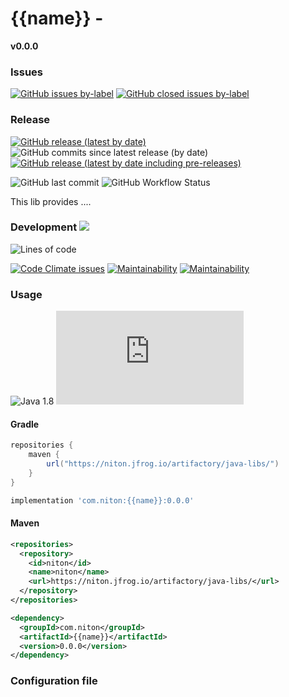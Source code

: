 # {{name}} -

**v0.0.0**

### Issues

[![GitHub issues by-label](https://img.shields.io/github/issues/{{repo}}/bug)](https://github.com/{{repo}}/issues?q=is%3Aopen+is%3Aissue+label%3Abug)
[![GitHub closed issues by-label](https://img.shields.io/github/issues-closed/{{repo}}/bug)](https://github.com/{{repo}}/issues?q=is%3Aclosed+is%3Aissue+label%3Abug)

### Release

[![GitHub release (latest by date)](https://img.shields.io/github/v/release/{{repo}}?label=latest%20stable)](https://github.com/{{repo}}/releases/latest)
![GitHub commits since latest release (by date)](https://img.shields.io/github/commits-since/{{repo}}/latest)
[![GitHub release (latest by date including pre-releases)](https://img.shields.io/github/v/release/{{repo}}?include_prereleases&label=latest)](github.com/{{repo}}/releases)

![GitHub last commit](https://img.shields.io/github/last-commit/{{repo}})
![GitHub Workflow Status](https://img.shields.io/github/workflow/status/{{repo}}/Java%20JUnit%20Test%20with%20Gradle)<br>

This lib provides ....

### Development <a href="https://www.conventionalcommits.org/en/v1.0.0/"><img src="https://img.shields.io/badge/conventional%20commits-✔-brightgreen"/></a>

![Lines of code](https://img.shields.io/tokei/lines/github/{{repo}})<br>

[![Code Climate issues](https://img.shields.io/codeclimate/issues/{{repo}}?label=Code%20Quality%20issues)](https://codeclimate.com/github/{{repo}})
[![Maintainability](https://img.shields.io/codeclimate/maintainability/{{repo}}.svg)](https://codeclimate.com/github/{{repo}})
[![Maintainability](https://img.shields.io/codeclimate/maintainability-percentage/{{repo}}.svg)](https://codeclimate.com/github/{{repo}})

### Usage

![Java 1.8](https://img.shields.io/badge/java-1.8-blue)
[![Maven metadata URL](https://img.shields.io/maven-metadata/v?metadataUrl=https%3A%2F%2Fniton.jfrog.io%2Fartifactory%2Fjava-libs%2Fcom%2Fniton%2F{{name}}%2Fmaven-metadata.xml)](https://niton.jfrog.io/ui/repos/tree/General/java-libs%2Fcom%2Fniton%2F{{name}})

#### Gradle

```groovy
repositories {
    maven {
        url("https://niton.jfrog.io/artifactory/java-libs/")
    }
}
```

```groovy
implementation 'com.niton:{{name}}:0.0.0'
```

#### Maven

```xml
<repositories>
  <repository>
    <id>niton</id>
    <name>niton</name>
    <url>https://niton.jfrog.io/artifactory/java-libs/</url>
  </repository>
</repositories>
```

```xml
<dependency>
  <groupId>com.niton</groupId>
  <artifactId>{{name}}</artifactId>
  <version>0.0.0</version>
</dependency>
```

### Configuration file

```json

```